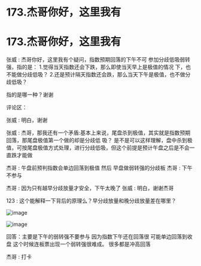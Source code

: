 # 173.杰哥你好，这里我有

# 173.杰哥你好，这里我有

张威 : 杰哥你好，这里我有个疑问，指数预期回落的下午不可 参加分歧低吸弱转强，指的是： 1.觉得当天指数还会下跌，那么即使当天早上是极值的情况 下，也不能做分歧低吸？ 2.还是预计隔天指数还会跌，那么当天下午是极值，也不做分 歧低吸？

指的是哪一种？谢谢

评论区：

张威 : 明白，谢谢

张威 : 杰哥，那我还有一个矛盾:基本上来说，尾盘杀到极值，其实就是指数预期回落，那尾盘极值第一个做的却是分歧低 吸？ 是不是可以这样理解，盘中杀到极值，可按尾盘极值方式处理，进行分歧低吸，但这个前提是预计午盘之后是不会一 直跌才能做

杰哥 : 午盘前预判指数会单边回落到极值 然后 早盘做弱转强的分歧板 杰哥 : 下午不参与

杰哥 : 因为只有越早分歧放量才安全，下午太晚了 张威 : 明白，谢谢杰哥

123 : 这个能解释一下背后的原理么？早分歧放量和晚分歧放量差在哪里？

![image](img/Image_057.png)

![image](img/Image_058.png)

回答：主要是下午的弱转强不要参与 因为指数下午还在回落很 可能单边回落到收盘 这个时候连板票出现一个弱转强很难成。 很多都是冲高回落

杰哥 : 打卡